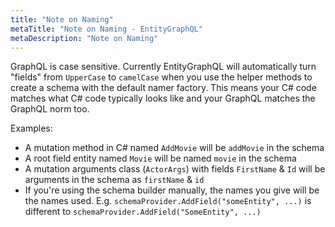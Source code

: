 ```yaml
---
title: "Note on Naming"
metaTitle: "Note on Naming - EntityGraphQL"
metaDescription: "Note on Naming"
---
```


GraphQL is case sensitive. Currently EntityGraphQL will automatically turn "fields" from `UpperCase` to `camelCase` when you use the helper methods to create a schema with the default namer factory. This means your C# code matches what C# code typically looks like and your GraphQL matches the GraphQL norm too.

Examples:
- A mutation method in C# named `AddMovie` will be `addMovie` in the schema
- A root field entity named `Movie` will be named `movie` in the schema
- A mutation arguments class (`ActorArgs`) with fields `FirstName` & `Id` will be arguments in the schema as `firstName` & `id`
- If you're using the schema builder manually, the names you give will be the names used. E.g. `schemaProvider.AddField("someEntity", ...)` is different to `schemaProvider.AddField("SomeEntity", ...)`
